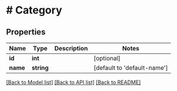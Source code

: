 # # Category

## Properties

Name | Type | Description | Notes
------------ | ------------- | ------------- | -------------
**id** | **int** |  | [optional]
**name** | **string** |  | [default to 'default-name']

[[Back to Model list]](../../README.md#models) [[Back to API list]](../../README.md#endpoints) [[Back to README]](../../README.md)
